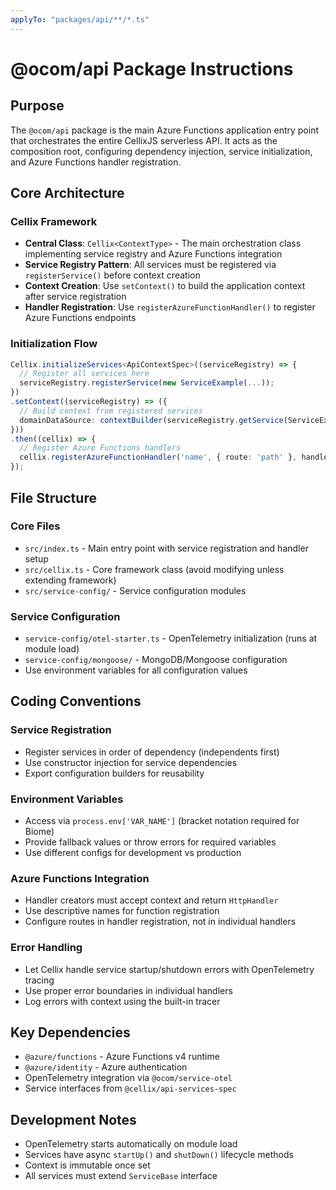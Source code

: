 ```yaml
---
applyTo: "packages/api/**/*.ts"
---
```


# @ocom/api Package Instructions

## Purpose
The `@ocom/api` package is the main Azure Functions application entry point that orchestrates the entire CellixJS serverless API. It acts as the composition root, configuring dependency injection, service initialization, and Azure Functions handler registration.

## Core Architecture

### Cellix Framework
- **Central Class**: `Cellix<ContextType>` - The main orchestration class implementing service registry and Azure Functions integration
- **Service Registry Pattern**: All services must be registered via `registerService()` before context creation
- **Context Creation**: Use `setContext()` to build the application context after service registration
- **Handler Registration**: Use `registerAzureFunctionHandler()` to register Azure Functions endpoints

### Initialization Flow
```typescript
Cellix.initializeServices<ApiContextSpec>((serviceRegistry) => {
  // Register all services here
  serviceRegistry.registerService(new ServiceExample(...));
})
.setContext((serviceRegistry) => ({
  // Build context from registered services
  domainDataSource: contextBuilder(serviceRegistry.getService(ServiceExample))
}))
.then((cellix) => {
  // Register Azure Functions handlers
  cellix.registerAzureFunctionHandler('name', { route: 'path' }, handlerCreator);
});
```

## File Structure

### Core Files
- `src/index.ts` - Main entry point with service registration and handler setup
- `src/cellix.ts` - Core framework class (avoid modifying unless extending framework)
- `src/service-config/` - Service configuration modules

### Service Configuration
- `service-config/otel-starter.ts` - OpenTelemetry initialization (runs at module load)
- `service-config/mongoose/` - MongoDB/Mongoose configuration
- Use environment variables for all configuration values

## Coding Conventions

### Service Registration
- Register services in order of dependency (independents first)
- Use constructor injection for service dependencies
- Export configuration builders for reusability

### Environment Variables
- Access via `process.env['VAR_NAME']` (bracket notation required for Biome)
- Provide fallback values or throw errors for required variables
- Use different configs for development vs production

### Azure Functions Integration
- Handler creators must accept context and return `HttpHandler`
- Use descriptive names for function registration
- Configure routes in handler registration, not in individual handlers

### Error Handling
- Let Cellix handle service startup/shutdown errors with OpenTelemetry tracing
- Use proper error boundaries in individual handlers
- Log errors with context using the built-in tracer

## Key Dependencies
- `@azure/functions` - Azure Functions v4 runtime
- `@azure/identity` - Azure authentication
- OpenTelemetry integration via `@ocom/service-otel`
- Service interfaces from `@cellix/api-services-spec`

## Development Notes
- OpenTelemetry starts automatically on module load
- Services have async `startUp()` and `shutDown()` lifecycle methods
- Context is immutable once set
- All services must extend `ServiceBase` interface